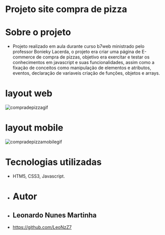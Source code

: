 # Projeto site compra de pizza 

# Sobre o projeto
- Projeto realizado em aula durante curso b7web ministrado pelo professor Bonieky Lacerda, o projeto era criar uma página de E-commerce de compra de pizzas, objetivo era exercitar e testar os conhecimentos em javascript e suas funcionalidades, assim como a fixação de conceitos como manipulação de elementos e atributos, eventos, declaração de variaveis criação de funções, objetos e arrays. 
# layout web
![compradepizzagif](https://github.com/Leonado29/Projeto-Site-de-venda-de-Pizza/blob/master/compradepizzagif.gif)
# layout mobile 
![compradepizzamobilegif](https://github.com/Leonado29/Projeto-Site-de-venda-de-Pizza/blob/master/compradepizzamobilegif.gif)
# Tecnologias utilizadas 
- HTM5, CSS3, Javascript.
- # Autor
- ## Leonardo Nunes Martinha 
- https://github.com/LeoNzZ7





